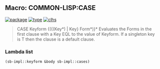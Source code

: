 ## Macro: COMMON-LISP:CASE
[![package](https://img.shields.io/badge/Package-COMMON--LISP-5f9ea0.svg?style=social&colorA=999999)](../) [![type](https://img.shields.io/badge/Type-Macro-5f9ea0.svg?style=social&colorA=999999)](../#macro) [![clhs](https://img.shields.io/badge/CLHS-CASE-5f9ea0.svg?style=social&colorA=999999)](http://www.lispworks.com/documentation/HyperSpec/Body/m_case_.htm) 

> CASE Keyform {({(Key*) | Key} Form*)}*
> Evaluates the Forms in the first clause with a Key EQL to the value of
> Keyform. If a singleton key is T then the clause is a default clause.

### Lambda list
```cl
(sb-impl::keyform &body sb-impl::cases)
```
